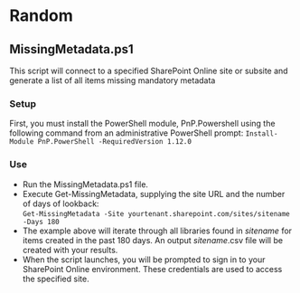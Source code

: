 # Random
## MissingMetadata.ps1
This script will connect to a specified SharePoint Online site or subsite and generate a list of all items missing mandatory metadata  
### Setup
First, you must install the PowerShell module, PnP.Powershell using the following command from an administrative PowerShell prompt:
```Install-Module PnP.PowerShell -RequiredVersion 1.12.0```  
### Use
- Run the MissingMetadata.ps1 file.  
- Execute Get-MissingMetadata, supplying the site URL and the number of days of lookback:  
```Get-MissingMetadata -Site yourtenant.sharepoint.com/sites/sitename -Days 180```  
- The example above will iterate through all libraries found in _sitename_ for items created in the past 180 days.  An output _sitename_.csv file will be created with your results.  
- When the script launches, you will be prompted to sign in to your SharePoint Online environment.  These credentials are used to access the specified site.  
